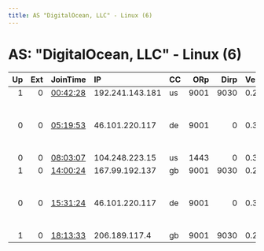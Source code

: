 ```yaml
---
title: AS "DigitalOcean, LLC" - Linux (6)
---
```


# AS: "DigitalOcean, LLC" - Linux (6)

|   Up |   Ext | JoinTime                                                                                            | IP              | CC   |   ORp |   Dirp | Version   | Contact                  | Nickname   |   eFamMembers |
|-----:|------:|:----------------------------------------------------------------------------------------------------|:----------------|:-----|------:|-------:|:----------|:-------------------------|:-----------|--------------:|
|    1 |     0 | [00:42:28](https://metrics.torproject.org/rs.html#details/CC7731521D8906B32A846A9632876B6F4760DFD0) | 192.241.143.181 | us   |  9001 |   9030 | 0.2.9.13  | None                     | warmgiants |             1 |
|    0 |     0 | [05:19:53](https://metrics.torproject.org/rs.html#details/0BE4C659AFAB0E4A5BAA0708F63077C708F7A42D) | 46.101.220.117  | de   |  9001 |      0 | 0.3.3.7   | FEC1 B783 BE51 F6E1 DD1B | fermion    |             1 |
|    0 |     0 | [08:03:07](https://metrics.torproject.org/rs.html#details/8114E9E212BDE36AC5F7ACC88594D1DE64A14325) | 104.248.223.15  | us   |  1443 |      0 | 0.3.4.9   | no                       | cyq123     |             1 |
|    1 |     0 | [14:00:24](https://metrics.torproject.org/rs.html#details/F8C9DE7B24F80E1FBB376D0960D8F9525EB6D6E8) | 167.99.192.137  | gb   |  9001 |   9030 | 0.2.9.11  | None                     | bigsoda    |             1 |
|    0 |     0 | [15:31:24](https://metrics.torproject.org/rs.html#details/4AFAA366E35FC05754C40F20FE196BBC3C43CA47) | 46.101.220.117  | de   |  9001 |      0 | 0.3.3.7   | FEC1 B783 BE51 F6E1 DD1B | fermion    |             1 |
|    1 |     0 | [18:13:33](https://metrics.torproject.org/rs.html#details/C9F573A16A9AABA638AF13F987D96D652AAA99A5) | 206.189.117.4   | gb   |  9001 |   9030 | 0.2.9.13  | None                     | iDontcare  |             1 |
